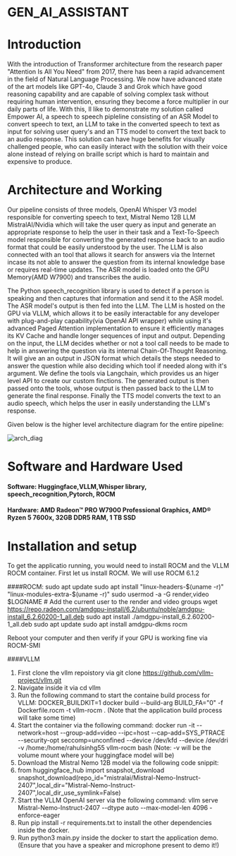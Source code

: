 # GEN_AI_ASSISTANT

# Introduction
With the introduction of Transformer architecture from the research paper "Attention Is All You Need" from 2017, there has been a rapid advancement in the field of Natural Language Processing. We now have advanced state of the art models like GPT-4o, Claude 3 and Grok which have good reasoning capability and are capable of solving complex task without requiring human intervention, ensuring they become a force multiplier in our daily parts of life. With this, Il like to demonstrate my solution called Empower AI, a speech to speech pipleline consisting of an ASR Model to convert speech to text, an LLM to take in the converted speech to text as input for solving user query's and an TTS model to convert the text back to an audio response. This solution can have huge benefits for visually challenged people, who can easily interact with the solution with their voice alone instead of relying on braille script which is hard to maintain and expensive to produce.

# Architecture and Working
Our pipeline consists of three models, OpenAI Whisper V3 model responsible for converting speech to text, Mistral Nemo 12B LLM MistralAI/Nvidia which will take the user query as input and generate an appropriate response to help the user in their task and a Text-To-Speech model responsible for converting the generated response back to an audio format that could be easily understood by the user. The LLM is also connected with an tool that allows it search for answers via the Internet incase its not able to answer the question from its internal knowledge base or requires real-time updates. The ASR model is loaded onto the GPU Memory(AMD W7900) and transcribes the audio.

The Python speech_recognition library is used to detect if a person is speaking and then captures that information and send it to the ASR model. The ASR model's output is then fed into the LLM. The LLM is hosted on the GPU via VLLM, which allows it to be easily interactable for any developer with plug-and-play capability(via OpenAI API wrapper) while using it's advanced Paged Attention implementation to ensure it efficiently manages its KV Cache and handle longer sequences of input and output. Depending on the input, the LLM decides whether or not a tool call needs to be made to help in answering the question via its internal Chain-Of-Thought Reasoning. It will give an an output in JSON format which details the steps needed to answer the question while also deciding which tool if needed along with it's argument. We define the tools via Langchain, which provides us an higer level API to create our custom finctions.  The generated output is then passed onto the tools, whose output is then passed back to the LLM to generate the final response. Finally the TTS model converts the text to an audio speech, which helps the user in easily understanding the LLM's response. 

Given below is the higher level architecture diagram for the entire pipeline:

![arch_diag](https://github.com/user-attachments/assets/73fc25c3-17a7-4e39-ac24-56c350e4947d)

# Software and Hardware Used

#### Software: Huggingface,VLLM,Whisper library, speech_recognition,Pytorch, ROCM
#### Hardware: AMD Radeon™ PRO W7900 Professional Graphics, AMD® Ryzen 5 7600x, 32GB DDR5 RAM, 1 TB SSD 

# Installation and setup
To get the applicatio running, you would need to install ROCM and the VLLM ROCM container. First let us install ROCM. We will use ROCM 6.1.2

####ROCM: 
sudo apt update
sudo apt install "linux-headers-$(uname -r)" "linux-modules-extra-$(uname -r)"
sudo usermod -a -G render,video $LOGNAME # Add the current user to the render and video groups
wget https://repo.radeon.com/amdgpu-install/6.2/ubuntu/noble/amdgpu-install_6.2.60200-1_all.deb
sudo apt install ./amdgpu-install_6.2.60200-1_all.deb
sudo apt update
sudo apt install amdgpu-dkms rocm

Reboot your computer and then verify if your GPU is working fine via ROCM-SMI

####VLLM
1. First clone the vllm repoistory via git clone https://github.com/vllm-project/vllm.git
2. Navigate inside it via cd vllm
3. Run the following command to start the containe build process for VLLM: DOCKER_BUILDKIT=1 docker build --build-arg BUILD_FA="0" -f Dockerfile.rocm -t vllm-rocm . (Note that the application build process will take some time)
4. Start the container via the following command: docker run -it    --network=host    --group-add=video    --ipc=host    --cap-add=SYS_PTRACE    --security-opt seccomp=unconfined    --device /dev/kfd    --device /dev/dri    -v /home:/home/rahulsinhg55    vllm-rocm    bash (Note: -v will be the volume mount where your huggingface model will be)
5. Download the Mistral Nemo 12B model via the following code snippit:
6. from huggingface_hub import snapshot_download
  snapshot_download(repo_id="mistralai/Mistral-Nemo-Instruct-2407",local_dir="Mistral-Nemo-Instruct-2407",local_dir_use_symlink=False)
7. Start the VLLM OpenAI server via the following command: vllm serve Mistral-Nemo-Instruct-2407 --dtype auto --max-model-len 4096 -enforce-eager
8. Run pip install -r requirements.txt to install the other dependencies inside the docker.
9. Run python3 main.py inside the docker to start the application demo. (Ensure that you have a speaker and microphone present to demo it!)
